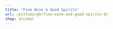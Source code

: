 ```yaml
---
title: "Fine Wine & Good Spirits"
url: /pittsburgh/fine-wine-and-good-spirits-9/
shop: alcohol
---
```

